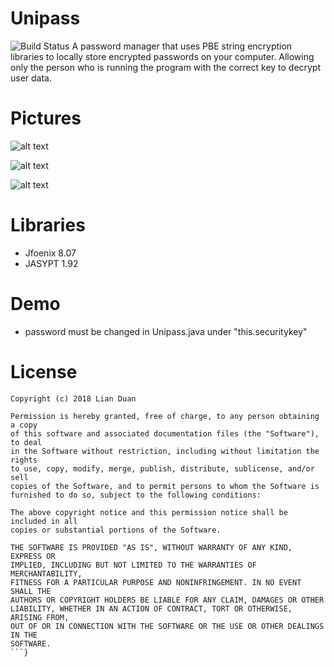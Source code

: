 # Unipass
![Build Status](https://circleci.com/gh/Lian-D/Unipass.svg?style=shield&circle-token=:circle-token)
A password manager that uses PBE string encryption libraries to locally store encrypted passwords on your computer. Allowing only the person who is running the program with the correct key to decrypt user data.

# Pictures
![alt text](https://i.imgur.com/x12V2dU.png)

![alt text](https://i.imgur.com/cxuh5uf.png)

![alt text](https://i.imgur.com/QjzrOcA.png)

# Libraries
- Jfoenix 8.07
- JASYPT 1.92

# Demo
- password must be changed in Unipass.java under "this.securitykey"

# License
```{
Copyright (c) 2018 Lian Duan

Permission is hereby granted, free of charge, to any person obtaining a copy
of this software and associated documentation files (the "Software"), to deal
in the Software without restriction, including without limitation the rights
to use, copy, modify, merge, publish, distribute, sublicense, and/or sell
copies of the Software, and to permit persons to whom the Software is
furnished to do so, subject to the following conditions:

The above copyright notice and this permission notice shall be included in all
copies or substantial portions of the Software.

THE SOFTWARE IS PROVIDED "AS IS", WITHOUT WARRANTY OF ANY KIND, EXPRESS OR
IMPLIED, INCLUDING BUT NOT LIMITED TO THE WARRANTIES OF MERCHANTABILITY,
FITNESS FOR A PARTICULAR PURPOSE AND NONINFRINGEMENT. IN NO EVENT SHALL THE
AUTHORS OR COPYRIGHT HOLDERS BE LIABLE FOR ANY CLAIM, DAMAGES OR OTHER
LIABILITY, WHETHER IN AN ACTION OF CONTRACT, TORT OR OTHERWISE, ARISING FROM,
OUT OF OR IN CONNECTION WITH THE SOFTWARE OR THE USE OR OTHER DEALINGS IN THE
SOFTWARE.
```}
